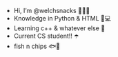 -  Hi, I’m @welchsnacks 🦢💌💽
- Knowledge in Python & HTML 🐍💻
- Learning c++ & whatever else 🦋
- Current CS student!! ☂️
- fish n chips 🐟🍟

<!---
welchsnacks/welchsnacks is a ✨ special ✨ repository because its `README.md` (this file) appears on your GitHub profile.
You can click the Preview link to take a look at your changes.
--->
